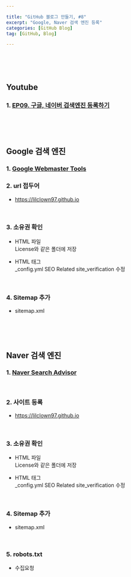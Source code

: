 ```yaml
---

title: "GitHub 블로그 만들기, #8"
excerpt: "Google, Naver 검색 엔진 등록"
categories: [GitHub Blog]
tag: [GitHub, Blog]

---
```


<br><br><br>

## Youtube

### 1. [EP09. 구글, 네이버 검색엔진 등록하기](https://youtu.be/OxRZrg0u6h4)

<br><br><br>

## Google 검색 엔진

### 1. [Google Webmaster Tools](https://search.google.com/search-console/about)

### 2. url 접두어

- https://lilclown97.github.io 

<br>

### 3. 소유권 확인

- HTML 파일 <br>
License와 같은 폴더에 저장

- HTML 태그 <br>
_config.yml SEO Related site_verification 수정

<br>

### 4. Sitemap 추가

- sitemap.xml

<br><br><br>

## Naver 검색 엔진

### 1. [Naver Search Advisor](https://searchadvisor.naver.com/)

<br>

### 2. 사이트 등록

- https://lilclown97.github.io 

<br>

### 3. 소유권 확인

- HTML 파일 <br>
License와 같은 폴더에 저장

- HTML 태그 <br>
_config.yml SEO Related site_verification 수정

<br>

### 4. Sitemap 추가

- sitemap.xml

<br>

### 5. robots.txt

- 수집요청